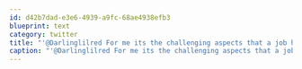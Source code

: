 ```yaml
---
id: d42b7dad-e3e6-4939-a9fc-68ae4938efb3
blueprint: text
category: twitter
title: "'@Darlinglilred For me its the challenging aspects that a job has to have.  $$ only helps things short-term. Oh, and fun co-workers are key."
caption: "'@Darlinglilred For me its the challenging aspects that a job has to have.  $$ only helps things short-term. Oh, and fun co-workers are key."
---
```


